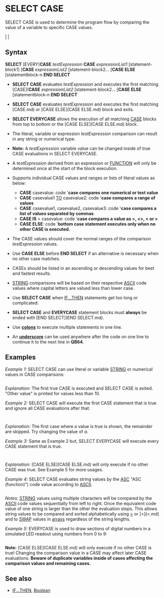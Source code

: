 # SELECT CASE

SELECT CASE is used to determine the program flow by comparing the value of a variable to specific CASE values.

  

|  |

## Syntax

**SELECT** [EVERY]**CASE** *testExpression*
**CASE** *expressionList1*
[statement-block1]
[**CASE** *expressionList2*
[statement-block2...
[**CASE ELSE**
[statementblock-n
**END SELECT**
  

* **SELECT CASE** evaluates *testExpression* and executes the first matching [CASE](**CASE** *expressionList2*
[statement-block2...
[**CASE ELSE**
[statementblock-n
**END SELECT**
  

* **SELECT CASE** evaluates *testExpression* and executes the first matching [CASE.md) or [CASE ELSE](CASE ELSE.md) block and exits.
* **SELECT EVERYCASE** allows the execution of all matching [CASE](CASE.md) blocks from top to bottom or the [CASE ELSE](CASE ELSE.md) block.
* The literal, variable or expression *testExpression* comparison can result in any string or numerical type.
* **Note:** A *testExpression* variable value can be changed inside of true CASE evaluations in SELECT EVERYCASE.
* A *testExpression* derived from an expression or [FUNCTION](FUNCTION.md) will only be determined once at the start of the block execution.
* Supports individual CASE values and ranges or lists of literal values as below:
	+ **CASE** casevalue: code '**case compares one numerical or text value**
	+ **CASE** casevalue1 [TO](TO.md) casevalue2: code '**case compares a range of values**
	+ **CASE** casevalue1, casevalue2, casevalue3: code '**case compares a list of values separated by commas**
	+ **CASE IS** > casevalue: code '**case compares a value as =, <>, < or >**
	+ **CASE ELSE**: code '**bottom case statement executes only when no other CASE is executed.**
* The CASE values should cover the normal ranges of the comparison *testExpression* values.
* Use **CASE ELSE** before **END SELECT** if an alternative is necessary when no other case matches.
* CASEs should be listed in an ascending or descending values for best and fastest results.
* [STRING](STRING.md) comparisons will be based on their respective [ASCII](ASCII.md) code values where capital letters are valued less than lower case.
* Use **SELECT CASE** when [IF...THEN](IF...THEN.md) statements get too long or complicated.
* **SELECT CASE** and **EVERYCASE** statement blocks must **always** be ended with [END SELECT](END SELECT.md).
* Use **[colons](colons.md)** to execute multiple statements in one line.
* An **[underscore](underscore.md)** can be used anywhere after the code on one line to continue it to the next line in **QB64**.

  

## Examples

*Example 1:* SELECT CASE can use literal or variable [STRING](STRING.md) or numerical values in CASE comparisons:

``` [INPUT](INPUT.md) "Enter a whole number value from 1 to 40: ", value value1 = 10 value2 = 20 value3 = 30  SELECT CASE value   [CASE](CASE.md) value1: [PRINT](PRINT.md) "Ten only"   [CASE](CASE.md) value1 [TO](TO.md) value2: [PRINT](PRINT.md) "11 to 20 only" '10 is already evaluated   [CASE](CASE.md) value1, value2, value3: [PRINT](PRINT.md) "30 only" '10 and 20 are already evaluated   [CASE IS](CASE IS.md) > value2: [PRINT](PRINT.md) "greater than 20 but not 30" '30 is already evaluated   [CASE ELSE](CASE ELSE.md): [PRINT](PRINT.md) "Other value" 'values less than 10 [END SELECT](END SELECT.md)  
```

*Explanation:* The first true CASE is executed and SELECT CASE is exited. "Other value" is printed for values less than 10.
  

*Example 2:* SELECT CASE will execute the first CASE statement that is true and ignore all CASE evaluations after that:

``` a = 100 SELECT CASE a          'designate the value to compare   [CASE](CASE.md) 1, 3, 5, 7, 9     [PRINT](PRINT.md) "This will not be shown."   [CASE](CASE.md) 10     [PRINT](PRINT.md) "This will not be shown."   [CASE](CASE.md) 50     [PRINT](PRINT.md) "This will not be shown."   [CASE](CASE.md) 100     [PRINT](PRINT.md) "This will be displayed when a equals 100"     [PRINT](PRINT.md) "(and no other case will be checked)"   [CASE](CASE.md) 150     [PRINT](PRINT.md) "This will not be shown."   [CASE IS](CASE IS.md) < 150     [PRINT](PRINT.md) "This will not be shown as a previous case was true"   [CASE](CASE.md) 50 [TO](TO.md) 150     [PRINT](PRINT.md) "This will not be shown as a previous case was true"   [CASE ELSE](CASE ELSE.md)    [PRINT](PRINT.md) "This will only print if it gets this far!" [END SELECT](END SELECT.md)  
```

``` This will be displayed when a equals 100 (and no other case will be checked)  
```

*Explanation:* The first case where a value is true is shown, the remainder are skipped. Try changing the value of *a*.
  

*Example 3:* Same as Example 2 but, SELECT EVERYCASE will execute every CASE statement that is true.

``` a = 100 SELECT EVERYCASE a          'designate the value to compare   [CASE](CASE.md) 1, 3, 5, 7, 9     [PRINT](PRINT.md) "This will not be shown."   [CASE](CASE.md) 10     [PRINT](PRINT.md) "This will not be shown."   [CASE](CASE.md) 50     [PRINT](PRINT.md) "This will not be shown."   [CASE](CASE.md) 100     [PRINT](PRINT.md) "This will be displayed when a equals 100"     [PRINT](PRINT.md) "(and other cases will be checked)"   [CASE](CASE.md) 150     [PRINT](PRINT.md) "This will not be shown."   [CASE IS](CASE IS.md) < 150     [PRINT](PRINT.md) "This will be shown as 100 is less than 150"   [CASE](CASE.md) 50 [TO](TO.md) 150     [PRINT](PRINT.md) "This will be shown as 100 is between 50 and 150"   [CASE ELSE](CASE ELSE.md)    [PRINT](PRINT.md) "This will only print if no other CASE is true!" [END SELECT](END SELECT.md)  
```

``` This will be displayed when a equals 100 (and other cases will be checked) This will be shown as 100 is less than 150 This will be shown as 100 is between 50 and 150  
```

*Explanation:* [CASE ELSE](CASE ELSE.md) will only execute if no other CASE was true. See Example 5 for more usages.
  

*Example 4:* SELECT CASE evaluates string values by the [ASC](ASC.md) "ASC (function)") code value according to [ASCII](ASCII.md).

``` [PRINT](PRINT.md) "Enter a letter, number or punctuation mark from the keyboard: "; value$ = [INPUT$](INPUT$.md)(1) [PRINT](PRINT.md) value$ value1$ = "A" value2$ = "m" value3$ = "z"  SELECT CASE value$   [CASE](CASE.md) value1$: [PRINT](PRINT.md) "A only"   [CASE](CASE.md) value1$ [TO](TO.md) value2$: [PRINT](PRINT.md) "B to m" 'A is already evaluated   [CASE](CASE.md) value1$, value2$, value3$: [PRINT](PRINT.md) "z only" 'A and m are already evaluated   [CASE IS](CASE IS.md) > value2$: [PRINT](PRINT.md) "greater than m but not z" 'z is already evaluated   [CASE ELSE](CASE ELSE.md): [PRINT](PRINT.md) "other value" 'key entry below A including all numbers [END SELECT](END SELECT.md)  
```

*Notes:* [STRING](STRING.md) values using multiple characters will be compared by the [ASCII](ASCII.md) code values sequentially from left to right. Once the equivalent code value of one string is larger than the other the evaluation stops. This allows string values to be compared and sorted alphabetically using [>](>.md) or [<](<.md) and to [SWAP](SWAP.md) values in [arrays](arrays.md) regardless of the string lengths.
  

*Example 5:* EVERYCASE is used to draw sections of digital numbers in a simulated LED readout using numbers from 0 to 9:

``` [SCREEN](SCREEN.md) 12 DO   [LOCATE](LOCATE.md) 1, 1: [INPUT](INPUT.md) "Enter a number 0 to 9: ", num   [CLS](CLS.md)   SELECT EVERYCASE num     [CASE](CASE.md) 0, 2, 3, 5 [TO](TO.md) 9: [PSET](PSET.md) (20, 20), 12       [DRAW](DRAW.md) "E2R30F2G2L30H2BR5P12,12" 'top horiz     [CASE](CASE.md) 0, 4 [TO](TO.md) 6, 8, 9: [PSET](PSET.md) (20, 20), 12       [DRAW](DRAW.md) "F2D30G2H2U30E2BD5P12,12" 'left top vert     [CASE](CASE.md) 0, 2, 6, 8: [PSET](PSET.md) (20, 54), 12       [DRAW](DRAW.md) "F2D30G2H2U30E2BD5P12, 12" 'left bot vert     [CASE](CASE.md) 2 [TO](TO.md) 6, 8, 9: [PSET](PSET.md) (20, 54), 12       [DRAW](DRAW.md) "E2R30F2G2L30H2BR5P12, 12" 'middle horiz     [CASE](CASE.md) 0 [TO](TO.md) 4, 7 [TO](TO.md) 9: [PSET](PSET.md) (54, 20), 12       [DRAW](DRAW.md) "F2D30G2H2U30E2BD5P12,12" 'top right vert     [CASE](CASE.md) 0, 1, 3 [TO](TO.md) 9: [PSET](PSET.md) (54, 54), 12       [DRAW](DRAW.md) "F2D30G2H2U30E2BD5P12,12" 'bottom right vert     [CASE](CASE.md) 0, 2, 3, 5, 6, 8: [PSET](PSET.md) (20, 88), 12       [DRAW](DRAW.md) "E2R30F2G2L30H2BR5P12,12" 'bottom horiz     [CASE ELSE](CASE ELSE.md)       [LOCATE](LOCATE.md) 20, 20: [PRINT](PRINT.md) "Goodbye!"; num   [END SELECT](END SELECT.md) [LOOP](LOOP.md) [UNTIL](UNTIL.md) num > 9  
```

**Note:** [CASE ELSE](CASE ELSE.md) will only execute if no other CASE is true! Changing the comparison value in a CASE may affect later CASE evaluations. **Beware of duplicate variables inside of cases affecting the comparison values and remaining cases.**
  

## See also

* [IF...THEN](IF...THEN.md), [Boolean](Boolean.md)

  
